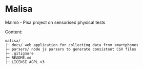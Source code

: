 Malisa
======

Malmö - Pisa project on sensorised physical tests

Content:

```
malisa/
├─ docs/ web application for collecting data from smartphones
├─ parsers/ node js parsers to generate consistent CSV files
├─ .gitignore
├─ README.md
├─ LICENSE AGPL v3
```